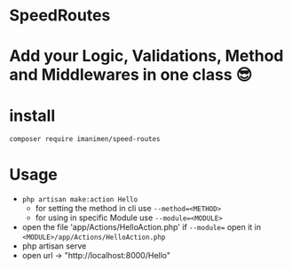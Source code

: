 # SpeedRoutes
# Add your Logic, Validations, Method and Middlewares in one class 😎
# install
`composer require imanimen/speed-routes`
# Usage
- `php artisan make:action Hello`
    - for setting the method in cli use `--method=<METHOD>`
    - for using in specific Module use `--module=<MODULE>`
- open the file 'app/Actions/HelloAction.php' if `--module=` open it in `<MODULE>/app/Actions/HelloAction.php`
- php artisan serve 
- open url -> "http://localhost:8000/Hello"